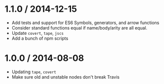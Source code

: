 1.1.0 / 2014-12-15
=================
  * Add tests and support for ES6 Symbols, generators, and arrow functions
  * Consider standard functions equal if name/body/arity are all equal.
  * Update `covert`, `tape`, `jscs`
  * Add a bunch of npm scripts

1.0.0 / 2014-08-08
==================
  * Updating `tape`, `covert`
  * Make sure old and unstable nodes don't break Travis
